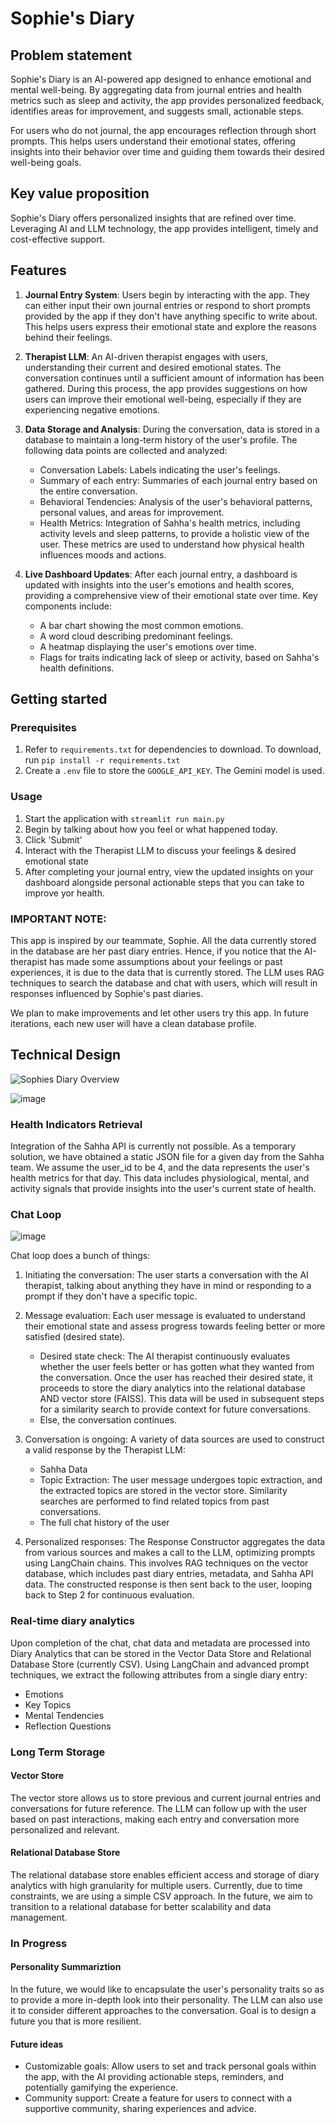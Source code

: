 # Sophie's Diary

## Problem statement

Sophie's Diary is an AI-powered app designed to enhance emotional and mental well-being. By aggregating data from journal entries and health metrics such as sleep and activity, the app provides personalized feedback, identifies areas for improvement, and suggests small, actionable steps.

For users who do not journal, the app encourages reflection through short prompts. This helps users understand their emotional states, offering insights into their behavior over time and guiding them towards their desired well-being goals.

## Key value proposition

Sophie's Diary offers personalized insights that are refined over time. Leveraging AI and LLM technology, the app provides intelligent, timely and cost-effective support.

## Features

1. **Journal Entry System**: Users begin by interacting with the app. They can either input their own journal entries or respond to short prompts provided by the app if they don't have anything specific to write about. This helps users express their emotional state and explore the reasons behind their feelings.

2. **Therapist LLM**: An AI-driven therapist engages with users, understanding their current and desired emotional states. The conversation continues until a sufficient amount of information has been gathered. During this process, the app provides suggestions on how users can improve their emotional well-being, especially if they are experiencing negative emotions.

3. **Data Storage and Analysis**: During the conversation, data is stored in a database to maintain a long-term history of the user's profile. The following data points are collected and analyzed:

   - Conversation Labels: Labels indicating the user's feelings.
   - Summary of each entry: Summaries of each journal entry based on the entire conversation.
   - Behavioral Tendencies: Analysis of the user's behavioral patterns, personal values, and areas for improvement.
   - Health Metrics: Integration of Sahha's health metrics, including activity levels and sleep patterns, to provide a holistic view of the user. These metrics are used to understand how physical health influences moods and actions.

4. **Live Dashboard Updates**: After each journal entry, a dashboard is updated with insights into the user's emotions and health scores, providing a comprehensive view of their emotional state over time. Key components include:
   - A bar chart showing the most common emotions.
   - A word cloud describing predominant feelings.
   - A heatmap displaying the user's emotions over time.
   - Flags for traits indicating lack of sleep or activity, based on Sahha's health definitions.

## Getting started

### Prerequisites

1. Refer to `requirements.txt` for dependencies to download. To download, run `pip install -r requirements.txt`
2. Create a `.env` file to store the `GOOGLE_API_KEY`. The Gemini model is used.

### Usage

1. Start the application with `streamlit run main.py`
2. Begin by talking about how you feel or what happened today.
3. Click 'Submit'
4. Interact with the Therapist LLM to discuss your feelings & desired emotional state
5. After completing your journal entry, view the updated insights on your dashboard alongside personal actionable steps that you can take to improve yor health.

### IMPORTANT NOTE:

This app is inspired by our teammate, Sophie. All the data currently stored in the database are her past diary entries. Hence, if you notice that the AI-therapist has made some assumptions about your feelings or past experiences, it is due to the data that is currently stored. The LLM uses RAG techniques to search the database and chat with users, which will result in responses influenced by Sophie's past diaries.

We plan to make improvements and let other users try this app. In future iterations, each new user will have a clean database profile.

## Technical Design

![Sophies Diary Overview](https://github.com/kenliong/sophie_diary/assets/71979039/a4252a9b-9c88-42bc-af85-3bac8efffbaa)

![image](https://github.com/kenliong/sophie_diary/assets/52147112/18edb372-8b45-467b-8635-8e4d4c65fd80)

### Health Indicators Retrieval

Integration of the Sahha API is currently not possible. As a temporary solution, we have obtained a static JSON file for a given day from the Sahha team. We assume the user_id to be 4, and the data represents the user's health metrics for that day. This data includes physiological, mental, and activity signals that provide insights into the user's current state of health.

### Chat Loop

![image](https://github.com/kenliong/sophie_diary/assets/52147112/4530412d-3cfc-4aa5-af19-d0676fd2c156)

Chat loop does a bunch of things:

1. Initiating the conversation: The user starts a conversation with the AI therapist, talking about anything they have in mind or responding to a prompt if they don't have a specific topic.

2. Message evaluation: Each user message is evaluated to understand their emotional state and assess progress towards feeling better or more satisfied (desired state).

   - Desired state check: The AI therapist continuously evaluates whether the user feels better or has gotten what they wanted from the conversation. Once the user has reached their desired state, it proceeds to store the diary analytics into the relational database AND vector store (FAISS). This data will be used in subsequent steps for a similarity search to provide context for future conversations.
   - Else, the conversation continues.

3. Conversation is ongoing: A variety of data sources are used to construct a valid response by the Therapist LLM:

   - Sahha Data
   - Topic Extraction: The user message undergoes topic extraction, and the extracted topics are stored in the vector store. Similarity searches are performed to find related topics from past conversations.
   - The full chat history of the user

4. Personalized responses: The Response Constructor aggregates the data from various sources and makes a call to the LLM, optimizing prompts using LangChain chains. This involves RAG techniques on the vector database, which includes past diary entries, metadata, and Sahha API data. The constructed response is then sent back to the user, looping back to Step 2 for continuous evaluation.

### Real-time diary analytics

Upon completion of the chat, chat data and metadata are processed into Diary Analytics that can be stored in the Vector Data Store and Relational Database Store (currently CSV). Using LangChain and advanced prompt techniques, we extract the following attributes from a single diary entry:

- Emotions
- Key Topics
- Mental Tendencies
- Reflection Questions

### Long Term Storage

#### Vector Store

The vector store allows us to store previous and current journal entries and conversations for future reference. The LLM can follow up with the user based on past interactions, making each entry and conversation more personalized and relevant.

#### Relational Database Store

The relational database store enables efficient access and storage of diary analytics with high granularity for multiple users. Currently, due to time constraints, we are using a simple CSV approach. In the future, we aim to transition to a relational database for better scalability and data management.

### In Progress

#### Personality Summariztion

In the future, we would like to encapsulate the user's personality traits so as to provide a more in-depth look into their personality. The LLM can also use it to consider different approaches to the conversation. Goal is to design a future you that is more resilient.

#### Future ideas

- Customizable goals: Allow users to set and track personal goals within the app, with the AI providing actionable steps, reminders, and potentially gamifying the experience.
- Community support: Create a feature for users to connect with a supportive community, sharing experiences and advice.
